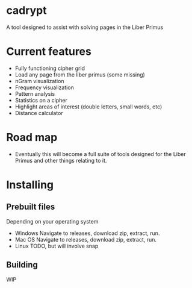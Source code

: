 # cadrypt

A tool designed to assist with solving pages in the Liber Primus
 
# Current features
- Fully functioning cipher grid
- Load any page from the liber primus (some missing)
- nGram visualization
- Frequency visualization
- Pattern analysis
- Statistics on a cipher
- Highlight areas of interest (double letters, small words, etc)
- Distance calculator

# Road map
- Eventually this will become a full suite of tools designed for the Liber Primus and other things relating to it.

# Installing

## Prebuilt files
Depending on your operating system
- Windows
Navigate to releases, download zip, extract, run.
- Mac OS
Navigate to releases, download zip, extract, run.
- Linux
TODO, but will involve snap

## Building
WIP
